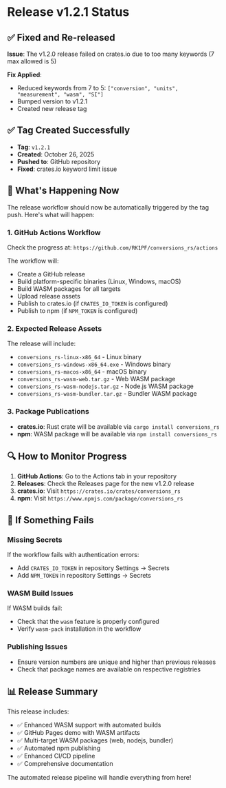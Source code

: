 # Release v1.2.1 Status

## ✅ Fixed and Re-released

**Issue**: The v1.2.0 release failed on crates.io due to too many keywords (7 max allowed is 5)

**Fix Applied**:
- Reduced keywords from 7 to 5: `["conversion", "units", "measurement", "wasm", "SI"]`  
- Bumped version to v1.2.1
- Created new release tag

## ✅ Tag Created Successfully

- **Tag**: `v1.2.1` 
- **Created**: October 26, 2025
- **Pushed to**: GitHub repository
- **Fixed**: crates.io keyword limit issue

## 🔄 What's Happening Now

The release workflow should now be automatically triggered by the tag push. Here's what will happen:

### 1. GitHub Actions Workflow
Check the progress at: `https://github.com/RK1PF/conversions_rs/actions`

The workflow will:
- Create a GitHub release
- Build platform-specific binaries (Linux, Windows, macOS)
- Build WASM packages for all targets
- Upload release assets
- Publish to crates.io (if `CRATES_IO_TOKEN` is configured)
- Publish to npm (if `NPM_TOKEN` is configured)

### 2. Expected Release Assets
The release will include:
- `conversions_rs-linux-x86_64` - Linux binary
- `conversions_rs-windows-x86_64.exe` - Windows binary
- `conversions_rs-macos-x86_64` - macOS binary
- `conversions_rs-wasm-web.tar.gz` - Web WASM package
- `conversions_rs-wasm-nodejs.tar.gz` - Node.js WASM package
- `conversions_rs-wasm-bundler.tar.gz` - Bundler WASM package

### 3. Package Publications
- **crates.io**: Rust crate will be available via `cargo install conversions_rs`
- **npm**: WASM package will be available via `npm install conversions_rs`

## 🔍 How to Monitor Progress

1. **GitHub Actions**: Go to the Actions tab in your repository
2. **Releases**: Check the Releases page for the new v1.2.0 release
3. **crates.io**: Visit `https://crates.io/crates/conversions_rs`
4. **npm**: Visit `https://www.npmjs.com/package/conversions_rs`

## 🚨 If Something Fails

### Missing Secrets
If the workflow fails with authentication errors:
- Add `CRATES_IO_TOKEN` in repository Settings → Secrets
- Add `NPM_TOKEN` in repository Settings → Secrets

### WASM Build Issues
If WASM builds fail:
- Check that the `wasm` feature is properly configured
- Verify `wasm-pack` installation in the workflow

### Publishing Issues
- Ensure version numbers are unique and higher than previous releases
- Check that package names are available on respective registries

## 📊 Release Summary

This release includes:
- ✅ Enhanced WASM support with automated builds
- ✅ GitHub Pages demo with WASM artifacts
- ✅ Multi-target WASM packages (web, nodejs, bundler)
- ✅ Automated npm publishing
- ✅ Enhanced CI/CD pipeline
- ✅ Comprehensive documentation

The automated release pipeline will handle everything from here!